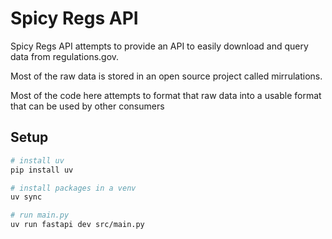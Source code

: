 # Spicy Regs API

Spicy Regs API attempts to provide an API to easily download and query data from regulations.gov.

Most of the raw data is stored in an open source project called mirrulations.

Most of the code here attempts to format that raw data into a usable format that can be used by other consumers

## Setup

```sh
# install uv
pip install uv

# install packages in a venv
uv sync

# run main.py
uv run fastapi dev src/main.py
```